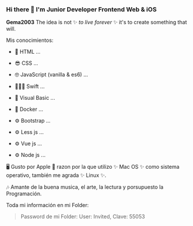### Hi there 👋 I'm Junior Developer Frontend Web & iOS


**Gema2003** The idea is not ✨ _to live forever_ ✨ it's to create something that will.

Mis conocimientos:

- 🤪 HTML ...

- 😎 CSS ...

- 🤓 JavaScript (vanilla & es6) ...

- 👩🏼‍💻 Swift ...

- 🥸 Visual Basic ...

- 🐳 Docker ...

- ⚙️ Bootstrap ...

- ⚙️ Less js ...

- ⚙️ Vue js ...

- ⚙️ Node js ...


🖥 Gusto por Apple  razon por la que utilizo ✨ Mac OS ✨  como sistema operativo, también me agrada ✨ Linux ✨.

🎶 Amante de la buena musica, el arte, la lectura y porsupuesto la Programación.

Toda mi información en mi Folder:

> Password de mi Folder:
User: Invited,
Clave: 55053
